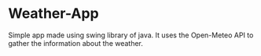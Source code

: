 ﻿# Weather-App

Simple app made using swing library of java. It uses the Open-Meteo API to gather the information about the weather.
